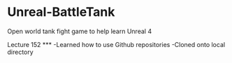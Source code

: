 # Unreal-BattleTank
Open world tank fight game to help learn Unreal 4


Lecture 152 ***
-Learned how to use Github repositories
-Cloned onto local directory
